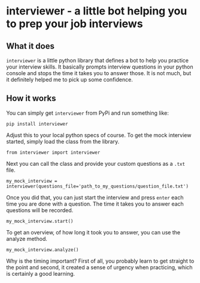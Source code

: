 # interviewer - a little bot helping you to prep your job interviews

## What it does
<code>interviewer</code> is a little python library that defines a bot to help you 
practice your interview skills. It basically prompts interview questions in your 
python console and stops the time it takes you to answer those. It is not much, 
but it definitely helped me to pick up some confidence.

## How it works
You can simply get <code>interviewer</code> from PyPi and run something like:

    pip install interviewer

Adjust this to your local python specs of course. To get the mock interview started, 
simply load the class from the library.

    from interviewer import interviewer

Next you can call the class and provide your custom questions as a <code>.txt</code> file.

    my_mock_interview = interviewer(questions_file='path_to_my_questions/question_file.txt')

Once you did that, you can just start the interview and press <code>enter</code> each time
you are done with a question. The time it takes you to answer each questions will be recorded.

    my_mock_interview.start()

To get an overview, of how long it took you to answer, you can use the analyze method.

    my_mock_interview.analyze()

Why is the timing important? First of all, you probably learn to get straight to the point
and second, it created a sense of urgency when practicing, which is certainly a good learning.